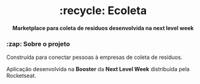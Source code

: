 <div align='center'> 
<h1> :recycle: Ecoleta </h1>
<h4> Marketplace para coleta de resíduos desenvolvida na next level week </h4>
</div> 
<h3> :zap: Sobre o projeto </h3>
<p> Construída para conectar pessoas à empresas de coleta de resíduos. </p>
<p> Aplicação desenvolvida na <strong>Booster</strong> da <strong>Next Level Week</strong> distribuída pela Rocketseat.</p>

